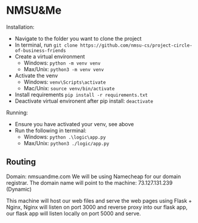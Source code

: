 # NMSU&Me

Installation:
- Navigate to the folder you want to clone the project
- In terminal, run `git clone https://github.com/nmsu-cs/project-circle-of-business-friends`
- Create a virtual environment 
    - Windows: `python -m venv venv`
    - Max/Unix: `python3 -m venv venv`
- Activate the venv
    - Windows: `venv\Scripts\activate`
    - Mac/Unix: `source venv/bin/activate`
- Install requirements `pip install -r requirements.txt`
- Deactivate virtual environent after pip install: `deactivate`
 
Running: 
- Ensure you have activated your venv, see above
- Run the following in terminal: 
    - Windows: `python .\logic\app.py`
    - Max/Unix: `python3 ./logic/app.py`

## Routing
Domain: nmsuandme.com
We will be using Namecheap for our domain registrar.
The domain name will point to the machine: 73.127.131.239 (Dynamic)

This machine will host our web files and serve the web pages using
Flask + Nginx, Nginx will listen on port 3000 and reverse proxy into 
our flask app, our flask app will listen locally on port 5000 and serve.
